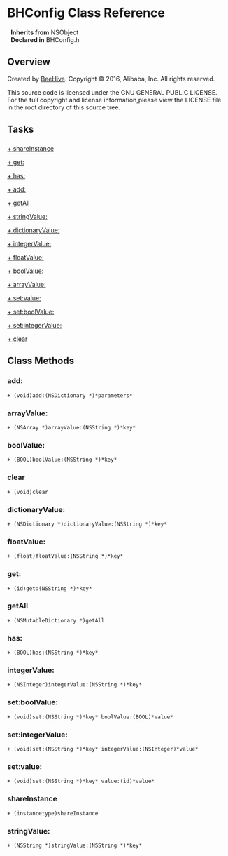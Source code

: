 # BHConfig Class Reference

&nbsp;&nbsp;**Inherits from** NSObject  
&nbsp;&nbsp;**Declared in** BHConfig.h  

## Overview

Created by <a href="../Classes/BeeHive.html">BeeHive</a>.
Copyright &copy; 2016, Alibaba, Inc. All rights reserved.

This source code is licensed under the GNU GENERAL PUBLIC LICENSE.
For the full copyright and license information,please view the LICENSE file in the root directory of this source tree.

## Tasks

### 

[+&nbsp;shareInstance](#//api/name/shareInstance)  

[+&nbsp;get:](#//api/name/get:)  

[+&nbsp;has:](#//api/name/has:)  

[+&nbsp;add:](#//api/name/add:)  

[+&nbsp;getAll](#//api/name/getAll)  

[+&nbsp;stringValue:](#//api/name/stringValue:)  

[+&nbsp;dictionaryValue:](#//api/name/dictionaryValue:)  

[+&nbsp;integerValue:](#//api/name/integerValue:)  

[+&nbsp;floatValue:](#//api/name/floatValue:)  

[+&nbsp;boolValue:](#//api/name/boolValue:)  

[+&nbsp;arrayValue:](#//api/name/arrayValue:)  

[+&nbsp;set:value:](#//api/name/set:value:)  

[+&nbsp;set:boolValue:](#//api/name/set:boolValue:)  

[+&nbsp;set:integerValue:](#//api/name/set:integerValue:)  

[+&nbsp;clear](#//api/name/clear)  

<a title="Class Methods" name="class_methods"></a>
## Class Methods

<a name="//api/name/add:" title="add:"></a>
### add:

`+ (void)add:(NSDictionary *)*parameters*`

<a name="//api/name/arrayValue:" title="arrayValue:"></a>
### arrayValue:

`+ (NSArray *)arrayValue:(NSString *)*key*`

<a name="//api/name/boolValue:" title="boolValue:"></a>
### boolValue:

`+ (BOOL)boolValue:(NSString *)*key*`

<a name="//api/name/clear" title="clear"></a>
### clear

`+ (void)clear`

<a name="//api/name/dictionaryValue:" title="dictionaryValue:"></a>
### dictionaryValue:

`+ (NSDictionary *)dictionaryValue:(NSString *)*key*`

<a name="//api/name/floatValue:" title="floatValue:"></a>
### floatValue:

`+ (float)floatValue:(NSString *)*key*`

<a name="//api/name/get:" title="get:"></a>
### get:

`+ (id)get:(NSString *)*key*`

<a name="//api/name/getAll" title="getAll"></a>
### getAll

`+ (NSMutableDictionary *)getAll`

<a name="//api/name/has:" title="has:"></a>
### has:

`+ (BOOL)has:(NSString *)*key*`

<a name="//api/name/integerValue:" title="integerValue:"></a>
### integerValue:

`+ (NSInteger)integerValue:(NSString *)*key*`

<a name="//api/name/set:boolValue:" title="set:boolValue:"></a>
### set:boolValue:

`+ (void)set:(NSString *)*key* boolValue:(BOOL)*value*`

<a name="//api/name/set:integerValue:" title="set:integerValue:"></a>
### set:integerValue:

`+ (void)set:(NSString *)*key* integerValue:(NSInteger)*value*`

<a name="//api/name/set:value:" title="set:value:"></a>
### set:value:

`+ (void)set:(NSString *)*key* value:(id)*value*`

<a name="//api/name/shareInstance" title="shareInstance"></a>
### shareInstance

`+ (instancetype)shareInstance`

<a name="//api/name/stringValue:" title="stringValue:"></a>
### stringValue:

`+ (NSString *)stringValue:(NSString *)*key*`

